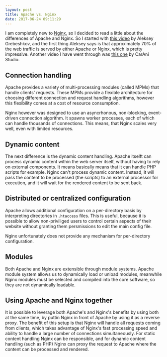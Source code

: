 ```yaml
---
layout: post
title: Apache vs. Nginx
date: 2017-06-24 09:11:29
---
```


I am completely new to [Nginx](https://www.nginx.com/resources/wiki/), so I decided to read a little about the differences of Apache and Nginx. So I started with [this video](https://www.youtube.com/watch?v=ZhfpYgl8BtQ) by Aleksey Grebeshkov, and the first thing Aleksey says is that approximately 70% of the web traffic is served by either Apache or Nginx, which is pretty impressive. Another video I have went through was [this one](https://www.youtube.com/watch?v=YWvmnRpVbbc) by CarAni Studio.

## Connection handling

Apache provides a variety of multi-processing modules (called MPMs) that handle clients' requests. These MPMs provide a flexible architecture for choosing different connection and request handling algorithms, however this flexibility comes at a cost of resource consumption.

Nginx however was designed to use an asyncrhonous, non-blocking, event-driven connection algorithm. It spawns worker processes, each of which can handle thousands of connections. This means, that Nginx scales very well, even with limited resources.

## Dynamic content 

The next difference is the dynamic content handling. Apache itselft can process dynamic content within the web server itself, without having to rely on external components. It means basically means that it can handle PHP scripts for example. Nginx can't process dynamic content. Instead, it will pass the content to be processed (the scripts) to an external processor for execution, and it will wait for the rendered content to be sent back.

## Distributed or centralized configuration

Apache allows additional configuration on a per-directory basis by interpreting directories in `.htaccess` files. This is useful, because it is possible to allow non-priviliged users to control certain aspects of their website without granting them persmissions to edit the main config file.

Nginx unfortunately does not provide any mechanism for per-directory configuration.

## Modules

Both Apache and Nginx are extensible through module systems. Apache module system allows us to dynamically load or unload modules, meanwhile Nginx modules must be selected and compiled into the core software, so they are not dynamically loadable.

## Using Apache and Nginx together

It is possible to leverage both Apache's and Nginx's benefits by using both at the same time, by puttin Nginx in front of Apache by using it as a reverse proxy. The benefit of this setup is that Nginx will handle all requests coming from clients, which takes advantage of Nginx's fast processing speed and ability to handle a large number of connections simultaneously. For static content handling Nginx can be responsible, and for dynamic content handling (such as PHP) Nginx can proxy the request to Apache where the content can be processed and rendered.


